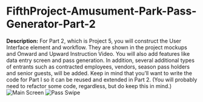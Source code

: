 # FifthProject-Amusument-Park-Pass-Generator-Part-2
**Description:** 
For Part 2, which is Project 5, you will construct the User Interface element and workflow. They are shown in the project mockups and Onward and Upward Instruction Video. You will also add features like data entry screen and pass generation. In addition, several additional types of entrants such as contracted employees, vendors, season pass holders and senior guests, will be added. Keep in mind that you’ll want to write the code for Part I so it can be reused and extended in Part 2. (You will probably need to refactor some code, regardless, but do keep this in mind.)
![Main Screen](https://i.imgur.com/puWEjBB.png)
![Pass Swipe](https://i.imgur.com/iskxTJA.png)
